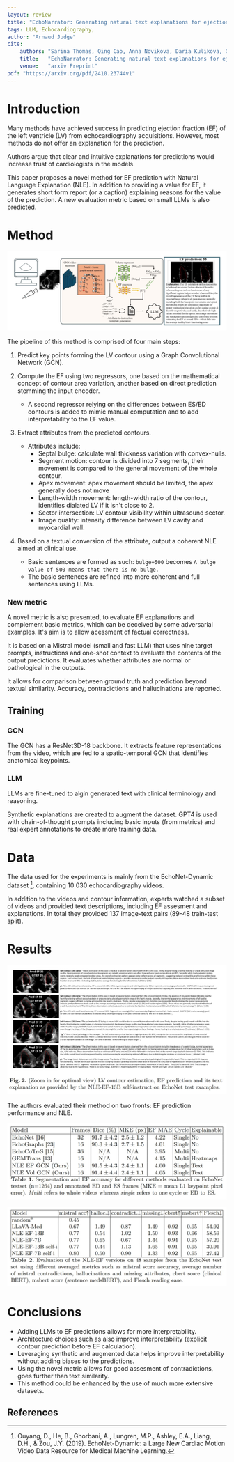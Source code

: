 ```yaml
---
layout: review
title: "EchoNarrator: Generating natural text explanations for ejection fraction predictions"
tags: LLM, Echocardiography, 
author: "Arnaud Judge"
cite:
    authors: "Sarina Thomas, Qing Cao, Anna Novikova, Daria Kulikova, Guy Ben-Yosef"
    title:   "EchoNarrator: Generating natural text explanations for ejection fraction predictions"
    venue:   "arxiv Preprint"
pdf: "https://arxiv.org/pdf/2410.23744v1"
---
```



# Introduction

Many methods have achieved success in predicting ejection fraction (EF) of the left ventricle (LV) from echocardiography 
acquisitions. However, most methods do not offer an explanation for the prediction. 

Authors argue that clear and intuitive explanations for predictions would increase trust of cardiologists in the models.

This paper proposes a novel method for EF prediction with Natural Language Explanation (NLE). In addition to providing a value for EF, it generates short form report (or a caption) explaining reasons for the value of the prediction. A new evaluation metric based on small LLMs is also predicted.

# Method

![](/article/images/EchoNarrator/method.jpg)

The pipeline of this method is comprised of four main steps:

1. Predict key points forming the LV contour using a Graph Convolutional Network (GCN). 

2. Compute the EF using two regressors, one based on the mathematical concept of contour area variation, another based on direct prediction stemming the input encoder.
    - A second regressor relying on the differences between ES/ED contours is added to mimic manual computation and to add interpretability to the EF value.

3. Extract attributes from the predicted contours.
    - Attributes include:
        - Septal bulge: calculate wall thickness variation with convex-hulls.
        - Segment motion: contour is divided into 7 segments, their movement is compared to the general movement of the whole contour.
        - Apex movement: apex movement should be limited, the apex generally does not move
        - Length-width movement: length-width ratio of the contour, identifies dialated LV if it isn't close to 2.
        - Sector intersection: LV contour visibility within ultrasound sector.
        - Image quality:  intensity difference between LV cavity and myocardial wall.


4. Based on a textual conversion of the attribute, output a coherent NLE aimed at clinical use.
    - Basic sentences are formed as such: `bulge=500` becomes `A bulge value of 500 means that there is no bulge.`
    - The basic sentences are refined into more coherent and full sentences using LLMs.


### New metric
A novel metric is also presented, to evaluate EF explanations and complement basic metrics, which can be deceived by some adversarial examples. It's aim is to allow acessment of factual correctness.

It is based on a Mistral model (small and fast LLM) that uses nine target prompts, instructions and one-shot context to evaluate the contents of the output predictions. It evaluates whether attributes are normal or pathological in the outputs. 

It allows for comparison between ground truth and prediction beyond textual similarity. Accuracy, contradictions and hallucinations are reported.

## Training

### GCN 

The GCN has a ResNet3D-18 backbone. It extracts feature representations from the video, which are fed to a spatio-temporal GCN that identifies anatomical keypoints. 

### LLM
LLMs are fine-tuned to algin generated text with clinical terminology and reasoning.

Synthetic explanations are created to augment the dataset. GPT4 is used with chain-of-thought prompts including basic inputs (from metrics) and real expert annotations to create more training data.

# Data

The data used for the experiments is mainly from the EchoNet-Dynamic dataset [^1], containing 10 030 echocardiography videos. 

In addition to the videos and contour information, experts watched a subset of videos and provided text descriptions, including EF assesment and explanations. In total they provided 137 image-text pairs (89-48 train-test split).

# Results

![](/article/images/EchoNarrator/examples.jpg)

The authors evaluated their method on two fronts: EF prediction performance and NLE.

![](/article/images/EchoNarrator/results_EF.jpg)


![](/article/images/EchoNarrator/results_NLE.jpg)

# Conclusions

- Adding LLMs to EF predictions allows for more interpretability.
- Architecture choices such as also improve interpretability (explicit contour prediction before EF calculation).
- Leveraging synthetic and augmented data helps improve interpretability without adding biases to the predictions.
- Using the novel metric allows for good assesment of contradictions, goes further than text similarity.
- This method could be enhanced by the use of much more extensive datasets.

## References
[^1]: Ouyang, D., He, B., Ghorbani, A., Lungren, M.P., Ashley, E.A., Liang, D.H., & Zou, J.Y. (2019). EchoNet-Dynamic: a Large New Cardiac Motion Video Data Resource for Medical Machine Learning.
